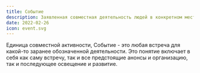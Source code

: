 ```yaml
---
title: Событие
description: Заявленная совместная деятельность людей в конкретном месте в определенное время
date: 2022-02-26
icon: event.svg
---
```


Единица совместной активности, Событие - это любая встреча для какой-то заранее обозначенной деятельности. Это понятие включает в себя как саму встречу, так и все предстоящие анонсы и организацию, так и последующее освещение и развитие.
